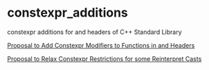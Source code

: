 # constexpr_additions
constexpr additions for <algorithm> and <cstring> headers of C++ Standard Library

[Proposal to Add Constexpr Modifiers to Functions in <algorithm> and <cstring> Headers](http://apolukhin.github.io/constexpr_algorithms/)


[Proposal to Relax Constexpr Restrictions for some Reinterpret Casts](http://apolukhin.github.io/constexpr_algorithms/reinterpret.html)

